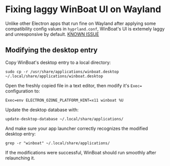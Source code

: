 # Fixing laggy WinBoat UI on Wayland

Unlike other Electron apps that run fine on Wayland after applying some compatibility config values in `hyprland.conf`, WinBoat's UI is extemely laggy and unresponsive by default. [KNOWN ISSUE](https://github.com/TibixDev/winboat/issues/308)

## Modifying the desktop entry

Copy WinBoat's desktop entry to a local directory:

```shell
sudo cp -r /usr/share/applications/winboat.desktop ~/.local/share/applications/winboat.desktop
```

Open the freshly copied file in a text editor, then modify it's `Exec=` configuration to:

```
Exec=env ELECTRON_OZONE_PLATFORM_HINT=x11 winboat %U
```

Update the desktop database with:

```shell
update-desktop-database ~/.local/share/applications/
```

And make sure your app launcher correctly recognizes the modified desktop entry:

```shell
grep -r "winboat" ~/.local/share/applications/
```

If the modifications were successful, WinBoat should run smoothly after relaunching it.
